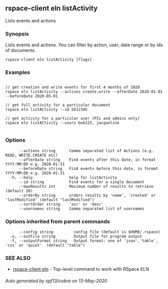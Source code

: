 ## rspace-client eln listActivity

Lists events and actions

### Synopsis

Lists events and actions. You can filter by action, user, date range or by
ids of documents.
	

```
rspace-client eln listActivity [flags]
```

### Examples

```

// get creation and write events for first 4 months of 2020
rspace eln listActivity --actions create,write --afterDate 2020-01-01 --beforeDate 2020-05-01 

// get full activity for a particular document
rspace eln listACtivity --id SD12345

// get activity for a particular user (PIs and admins only)
rspace eln listACtivity --users bob123, jacqueline
	
```

### Options

```
      --actions string      Comma separated list of Actions (e.g. READ, WRITE.CREATE etc)
      --afterDate string    Find events after this date, in format YYYY:MM:DD e.g. 2020-01-31
      --beforeDate string   Find events before this date, in format YYYY:MM:DD e.g. 2020-01-31
  -h, --help                help for listActivity
      --id string           Find events for a single document
      --maxResults int      Maximum number of results to retrieve (default 20)
      --orderBy string      orders results by 'name', 'created' or 'lastModified' (default "lastModified")
      --sortOrder string    'asc' or 'desc'
      --usernames string    Comma separated list of usernames
```

### Options inherited from parent commands

```
      --config string         config file (default is $HOME/.rspace)
  -o, --outFile string        Output file for program output
  -f, --outputFormat string   Output format: one of 'json','table', 'csv' or 'quiet'  (default "table")
```

### SEE ALSO

* [rspace-client eln](rspace-client_eln.md)	 - Top-level command to work with RSpace ELN

###### Auto generated by spf13/cobra on 13-May-2020
